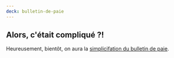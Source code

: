 ```yaml
---
deck: bulletin-de-paie
---
```


## Alors, c'était compliqué ?!

Heureusement, bientôt, on aura la [simplicifation du bulletin de paie](http://www.gouvernement.fr/bulletin-de-paie/).
